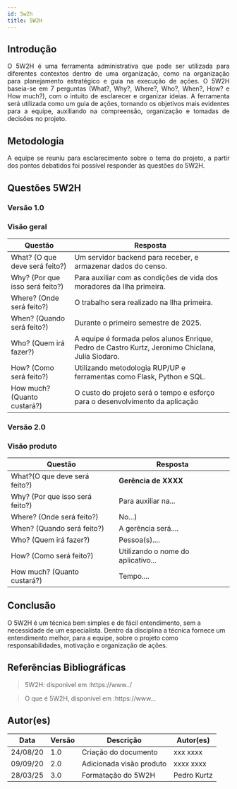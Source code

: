 ```yaml
---
id: 5w2h
title: 5W2H
---
```


## Introdução

<p align = "justify">
    O 5W2H é uma ferramenta administrativa  que pode ser utilizada para diferentes contextos dentro de uma organização, como na organização para planejamento estratégico e guia na execução de ações. O 5W2H baseia-se em 7 perguntas (What?, Why?, Where?, Who?, When?, How? e How much?), com o intuito de esclarecer e organizar ideias. A ferramenta será utilizada como um guia de ações, tornando os objetivos mais evidentes para a equipe, auxiliando na compreensão, organização e tomadas de decisões no projeto.
</p>

## Metodologia

<p align = "justify">
    A equipe se reuniu para esclarecimento sobre o tema do projeto, a partir dos pontos debatidos foi possível responder às questões do 5W2H.  
</p>


## Questões 5W2H

### Versão 1.0

### Visão geral

|Questão|Resposta|
|-------|--------|
|What? (O que deve será feito?) |Um servidor backend para receber, e armazenar dados do censo. |
|Why? (Por que isso será feito?) |Para auxiliar com as condições de vida dos moradores da Ilha primeira. |
|Where? (Onde será feito?) |O trabalho sera realizado na Ilha primeira. |
|When? (Quando será feito?) |Durante o primeiro semestre de 2025. |
|Who? (Quem irá fazer?) |A equipe é formada pelos alunos Enrique, Pedro de Castro Kurtz, Jeronimo Chiclana, Julia Siodaro. |
|How? (Como será feito?)|Utilizando metodologia RUP/UP e ferramentas como Flask, Python e SQL. |
|How much? (Quanto custará?)|O custo do projeto será o tempo e esforço para o desenvolvimento da aplicação|


### Versão 2.0

### Visão produto

|Questão|Resposta|
|-------|--------|
|What?(O que deve será feito?)| **Gerência de XXXX**|
|Why? (Por que isso será feito?)| Para auxiliar na...|
|Where? (Onde será feito?)|No...)|
|When? (Quando será feito?)| A gerência será....|
|Who? (Quem irá fazer?)| Pessoa(s)....|
|How? (Como será feito?)| Utilizando o nome do aplicativo... |
|How much? (Quanto custará?)|Tempo....|


## Conclusão

O 5W2H é um técnica bem simples e de fácil entendimento, sem a necessidade de um especialista. Dentro da disciplina a técnica fornece um entendimento melhor, para a equipe, sobre o projeto como responsabilidades, motivação e organização de ações.   
 
 
## Referências Bibliográficas
> 5W2H: disponivel em :https://www../

> O que é 5W2H, disponivel em :https://www...

## Autor(es)
| Data | Versão | Descrição | Autor(es) |
| -- | -- | -- | -- |
| 24/08/20 | 1.0 | Criação do documento | xxx xxxx | 
| 09/09/20 | 2.0 | Adicionada visão produto | xxxx xxxx | 
| 28/03/25 | 3.0 | Formatação do 5W2H | Pedro Kurtz |
